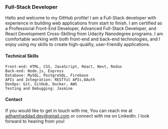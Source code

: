 ### Full-Stack Developer

Hello and welcome to my GitHub profile! I am a Full-Stack developer with experience in building web applications from start to finish. I am certified as a Professional Front-End Developer, Advanced Full-Stack Developer, and React Development Cross-Skilling from Udacity Nanodegree programs. I am comfortable working with both front-end and back-end technologies, and I enjoy using my skills to create high-quality, user-friendly applications.

#### Technical Skills

    Front-end: HTML, CSS, JavaScript, React, Next, Redux
    Back-end: Node.js, Express
    Database: MySQL, PostgreSQL, Firebase
    APIs and Integration: RESTful APIs,OAuth
    DevOps: Git, GitHub, Docker, AWS
    Testing and Debugging: Jasmine

#### Contact

If you would like to get in touch with me, You can reach me at adhamhaddad.dev@gmail.com or connect with me on LinkedIn. I look forward to hearing from you!
